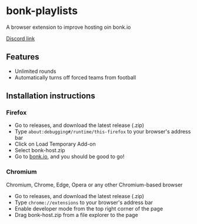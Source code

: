 # bonk-playlists
A browser extension to improve hosting oin bonk.io

[Discord link](https://discord.gg/Dj6usq7ww3)

## Features
* Unlimited rounds
* Automatically turns off forced teams from football

## Installation instructions
### Firefox
* Go to releases, and download the latest release (.zip)
* Type `about:debugging#/runtime/this-firefox` to your browser's address bar
* Click on Load Temporary Add-on
* Select bonk-host.zip
* Go to [bonk.io](https://bonk.io), and you should be good to go!
### Chromium
Chromium, Chrome, Edge, Opera or any other Chromium-based browser
* Go to releases, and download the latest release (.zip)
* Type `chrome://extensions` to your browser's address bar
* Enable developer mode from the top right corner of the page
* Drag bonk-host.zip from a file explorer to the page
